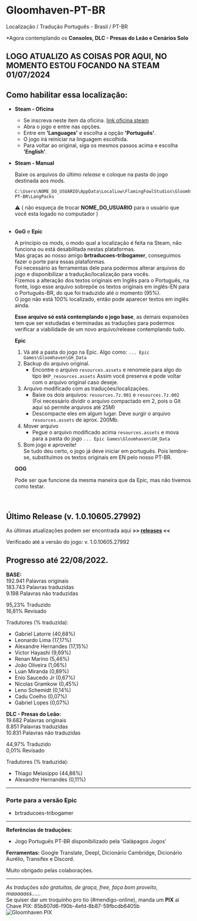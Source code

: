 # Gloomhaven-PT-BR
Localização / Tradução Português - Brasil / PT-BR

*Agora contemplando os **Consoles, DLC - Presas do Leão e Cenários Solo**

**LOGO ATUALIZO AS COISAS POR AQUI, NO MOMENTO ESTOU FOCANDO NA STEAM**
01/07/2024
------------------------------------------------------------------------

## Como habilitar essa localização:

- **Steam - Oficina**

   - Se inscreva neste item da oficina. [link oficina steam](https://steamcommunity.com/sharedfiles/filedetails/?id=2143682709)
   - Abra o jogo e entre nas opções.
   - Entre em **'Languages'** e escolha a opção **'Português'**.
   - O jogo irá reiniciar na linguagem escolhida.
   - Para voltar ao original, siga os mesmos passos acima e escolha **'English'**.

- **Steam - Manual**

   Baixe os arquivos do último _release_ e coloque na pasta do jogo destinada aos mods.
   ```
   C:\Users\NOME_DO_USUARIO\AppData\LocalLow\FlamingFowlStudios\Gloomhaven\GloomMods\L10n PT-BR\LangPacks
   ```
     :warning: ( não esqueça de trocar **NOME_DO_USUARIO** para o usuário que você esta logado no computador )
<br><br>
- **GoG** e **Epic**

   A princípio os mods, o modo qual a localização é feita na Steam, não funciona ou está desabilitada nestas plataformas.<br>
   Mas graças ao nosso amigo **brtraducoes-tribogamer**, conseguimos fazer o porte para essas plataformas.<br>
   Foi necessário as ferramentas dele para podermos alterar arquivos do jogo e disponibilizar a tradução/localização para vocês.<br>
   Fizemos a alteração dos textos originais em Inglês para o Português, na fonte, logo esse arquivo sobrepõe os textos originais em inglês-EN para o Português-BR, do que foi traduzido até o momento (95%).<br>
   O jogo não está 100% localizado, então pode aparecer textos em inglês ainda. 
   
   **Esse arquivo só está contemplando o jogo base**, as demais expansões tem que ser estudadas e terminadas as traduções para podermos verificar a viabilidade de um novo arquivo/release contemplando tudo.

   **Epic**

   1. Vá até a pasta do jogo na Epic. Algo como: `... Epic Games\Gloomhaven\GH_Data`
   2. Backup do arquivo original.
      - Encontre o arquivo `resources.assets` e renomeie para algo do tipo `BKP_resources.assets`
      Assim você preserva e pode voltar com o arquivo original caso deseje.
   3. Arquivo modificado com as traduções/localizações.
      - Baixe os dois arquivos: `resources.7z.001` e `resources.7z.002`<br>
      (Foi necessário dividir o arquivo compactado em 2, pois o Git aqui só permite arquivos até 25M)
      - Descompacte eles em algum lugar. Deve surgir o arquivo `resources.assets` de aprox. 200Mb.
   4. Mover arquivo
      - Pegue o arquivo modificado acima `resources.assets` e mova para a pasta do jogo `... Epic Games\Gloomhaven\GH_Data`
   5. Bom jogo e aproveite!<br>
      Se tudo deu certo, o jogo já deve iniciar em português. Pois lembre-se, substituímos os textos originais em EN pelo nosso PT-BR.
   
   **GOG**
   
   Pode ser que funcione da mesma maneira que da Epic, mas não tivemos como testar.
<br>

## Último Release (v. 1.0.10605.27992)

As últimas atualizações podem ser encontrada aqui **>> [releases](https://github.com/TioFuna/Gloomhaven-PT-BR/releases) <<**

Verificado até a versão do jogo:
v. 1.0.10605.27992

## Progresso até 22/08/2022.
**BASE:**<br>
192.941 Palavras originais<br>
183.743 Palavras traduzidas<br>
9.198 Palavras não traduzidas<br>

95,23% Traduzido<br>
16,81% Revisado

Tradutores (% traduzida):
- Gabriel Latorre (40,68%)
- Leonardo Lima (17,17%)
- Alexandre Hernandes (17,15%)
- Victor Hayashi (9,69%)
- Renan Marino (5,46%)
- João Oliveira (1,06%)
- Luan Miranda (0,89%)
- Enio Saucedo Jr (0,67%)
- Nicolas Gramkow (0,45%)
- Leno Schemidt (0,14%)
- Cadu Coelho (0,07%)
- Gabriel Lopes (0,07%)

**DLC - Presas do Leão:**<br>
19.682 Palavras originais<br>
8.851 Palavras traduzidas<br>
10.831 Palavras não traduzidas

44,97% Traduzido<br>
0,01% Revisado

Tradutores (% traduzida):
- Thiago Melasippo (44,86%)
- Alexandre Hernandes (0,11%)

---

### Porte para a versão Epic
- brtraducoes-tribogamer

---

**Referências de traduções:**
- Jogo Português PT-BR disponibilizado pela 'Galápagos Jogos'

**Ferramentas:** Google Translate, Deepl, Dicionário Cambridge, Dicionário Aurélio, Transifex e Discord.

Muito obrigado pelas colaborações.

---

_As traduções são gratuitas, de graça, free, faça bom proveito, maaaaass......_<br>
Se quiser dar um troquinho pro tio (#mendigo-online), manda um **PIX** aí<br>
Chave PIX: 85b807d6-f90b-4efd-8b87-59fbcdb6405b<br>
![Gloomhaven PIX](https://i.ibb.co/6JyW7rD/Gloomhaven-PIX.jpg)
